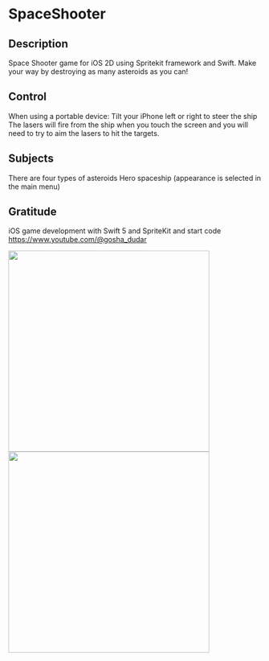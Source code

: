 # SpaceShooter

## Description

Space Shooter game for iOS 2D using Spritekit framework and Swift. Make your way by destroying as many asteroids as you can!

## Control

When using a portable device:
Tilt your iPhone left or right to steer the ship
The lasers will fire from the ship when you touch the screen and you will need to try to aim the lasers to hit the targets.

## Subjects

There are four types of asteroids
Hero spaceship (appearance is selected in the main menu)

## Gratitude

iOS game development with Swift 5 and SpriteKit and start code
https://www.youtube.com/@gosha_dudar

<img width="400" src="https://user-images.githubusercontent.com/121757460/213924328-3b38abaa-c6ea-4da4-a439-5451963b62fc.png"> <img width="400" src="https://user-images.githubusercontent.com/121757460/213924332-763de37f-31b9-4a3c-a35d-17ed10c12c81.png">

